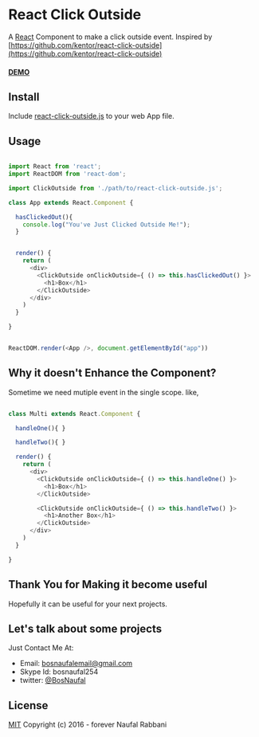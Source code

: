 # React Click Outside
A [React](http://https://facebook.github.io/react/) Component to make a click outside event. Inspired by [https://github.com/kentor/react-click-outside](https://github.com/kentor/react-click-outside)


#### [DEMO](https://rawgit.com/BosNaufal/react-click-outside/master/index.html)


## Install
Include [react-click-outside.js](./src/react-click-outside.js) to your web App file.


## Usage
```js

import React from 'react';
import ReactDOM from 'react-dom';

import ClickOutside from './path/to/react-click-outside.js';

class App extends React.Component {

  hasClickedOut(){
    console.log("You've Just Clicked Outside Me!");
  }


  render() {
    return (
      <div>
        <ClickOutside onClickOutside={ () => this.hasClickedOut() }>
          <h1>Box</h1>
        </ClickOutside>
      </div>
    )
  }

}


ReactDOM.render(<App />, document.getElementById("app"))

```

## Why it doesn't Enhance the Component?
Sometime we need mutiple event in the single scope. like,
```js

class Multi extends React.Component {

  handleOne(){ }

  handleTwo(){ }

  render() {
    return (
      <div>
        <ClickOutside onClickOutside={ () => this.handleOne() }>
          <h1>Box</h1>
        </ClickOutside>

        <ClickOutside onClickOutside={ () => this.handleTwo() }>
          <h1>Another Box</h1>
        </ClickOutside>
      </div>
    )
  }

}

```


## Thank You for Making it become useful
Hopefully it can be useful for your next projects.

## Let's talk about some projects
Just Contact Me At:
- Email: [bosnaufalemail@gmail.com](mailto:bosnaufalemail@gmail.com)
- Skype Id: bosnaufal254
- twitter: [@BosNaufal](https://twitter.com/BosNaufal)

## License
[MIT](http://opensource.org/licenses/MIT)
Copyright (c) 2016 - forever Naufal Rabbani
